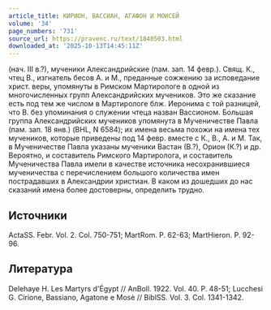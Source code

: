 ```yaml
---
article_title: КИРИОН, ВАССИАН, АГАФОН И МОИСЕЙ
volume: '34'
page_numbers: '731'
source_url: https://pravenc.ru/text/1840503.html
downloaded_at: '2025-10-13T14:45:11Z'
---
```


(нач. III в.?), мученики Александрийские (пам. зап. 14 февр.). Свящ. К., чтец В., изгнатель бесов А. и М., преданные сожжению за исповедание христ. веры, упомянуты в Римском Мартирологе в одной из многочисленных групп Александрийских мучеников. Это же сказание есть под тем же числом в Мартирологе блж. Иеронима с той разницей, что В. без упоминания о служении чтеца назван Вассионом. Большая группа Александрийских мучеников упомянута в Мученичестве Павла (пам. зап. 18 янв.) (BHL, N 6584); их имена весьма похожи на имена тех мучеников, которые приведены под 14 февр. вместе с К., В., А. и М. Так, в Мученичестве Павла указаны мученики Вастан (В.?), Орион (К.?) и др. Вероятно, и составитель Римского Мартиролога, и составитель Мученичества Павла имели в качестве источника несохранившиеся мученичества с перечислением большого количества имен пострадавших в Александрии христиан. В каком из дошедших до нас сказаний имена более достоверны, определить трудно.

## Источники

ActaSS. Febr. Vol. 2. Col. 750-751; MartRom. P. 62-63; MartHieron. P. 92-96.

## Литература

Delehaye H. Les Martyrs d'Égypt // AnBoll. 1922. Vol. 40. P. 48-51; Lucchesi G. Cirione, Bassiano, Agatone e Mosè // BiblSS. Vol. 3. Col. 1341-1342.
